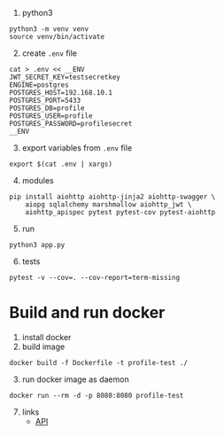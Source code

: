 1. python3
```shell
python3 -m venv venv
source venv/bin/activate
```
2. create `.env` file
```shell
cat > .env << __ENV
JWT_SECRET_KEY=testsecretkey
ENGINE=postgres
POSTGRES_HOST=192.168.10.1
POSTGRES_PORT=5433
POSTGRES_DB=profile
POSTGRES_USER=profile
POSTGRES_PASSWORD=profilesecret
__ENV
```   
3. export variables from `.env` file
```shell
export $(cat .env | xargs)
```   
4. modules
```shell
pip install aiohttp aiohttp-jinja2 aiohttp-swagger \
    aiopg sqlalchemy marshmallow aiohttp_jwt \
    aiohttp_apispec pytest pytest-cov pytest-aiohttp
```
5. run
```shell
python3 app.py
```
6. tests
```shell
pytest -v --cov=. --cov-report=term-missing
```

# Build and run docker

1. install docker
2. build image
```shell
docker build -f Dockerfile -t profile-test ./
```
3. run docker image as daemon
```shell
docker run --rm -d -p 8080:8080 profile-test
```


7. links
    * [API](http://localhost:8080/api/v1/doc)
    
